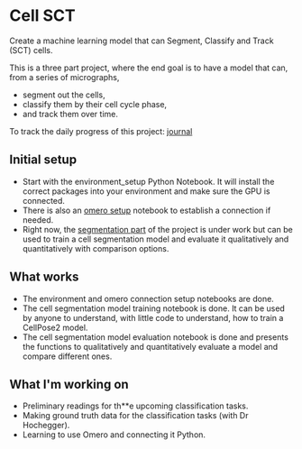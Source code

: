 # Cell SCT
Create a machine learning model that can Segment, Classify and Track (SCT) cells.

This is a three part project, where the end goal is to have a model that can, from a series of micrographs,
- segment out the cells,
- classify them by their cell cycle phase,
- and track them over time.

To track the daily progress of this project: [journal](journal.md)

## Initial setup
- Start with the environment_setup Python Notebook. It will install the correct packages into your environment and make sure the GPU is connected.
- There is also an [omero setup](omero_setup.ipynb) notebook to establish a connection if needed.
- Right now, the [segmentation part](segmentation) of the project is under work but can be used to train a cell segmentation model and evaluate it qualitatively and quantitatively with comparison options.

## What works
- The environment and omero connection setup notebooks are done.
- The cell segmentation model training notebook is done. It can be used by anyone to understand, with little code to understand, how to train a CellPose2 model.
- The cell segmentation model evaluation notebook is done and presents the functions to qualitatively and quantitatively evaluate a model and compare different ones.

## What I'm working on
- Preliminary readings for th**e upcoming classification tasks.
- Making ground truth data for the classification tasks (with Dr Hochegger).
- Learning to use Omero and connecting it Python.

